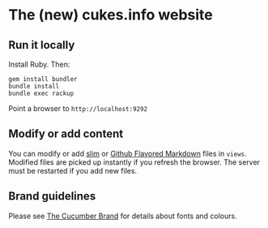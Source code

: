# The (new) cukes.info website

## Run it locally

Install Ruby. Then:

    gem install bundler
    bundle install
    bundle exec rackup

Point a browser to `http://localhost:9292`

## Modify or add content

You can modify or add [slim](http://slim-lang.com/) or
[Github Flavored Markdown](https://help.github.com/articles/github-flavored-markdown/) files in `views`.
Modified files are picked up instantly if you refresh the browser.
The server must be restarted if you add new files.

## Brand guidelines

Please see [The Cucumber Brand](https://github.com/cucumber-ltd/brand/blob/master/Cucumber_Brand_V1.0.pdf) for
details about fonts and colours.
